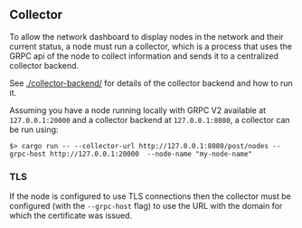 ## Collector

To allow the network dashboard to display nodes in the network and their current status, a node must run a collector, which is a process that uses the GRPC api of the node to collect information and sends it to a centralized collector backend.

See [./collector-backend/](../collector-backend/) for details of the collector backend and how to run it.

Assuming you have a node running locally with GRPC V2 available at `127.0.0.1:20000` and a collector backend at `127.0.0.1:8080`, a collector can be run using:

```console
$> cargo run -- --collector-url http://127.0.0.1:8080/post/nodes --grpc-host http://127.0.0.1:20000  --node-name "my-node-name"
```

### TLS
If the node is configured to use TLS connections then the collector must be configured (with the `--grpc-host` flag) to use the URL with the domain for which the certificate was issued.
